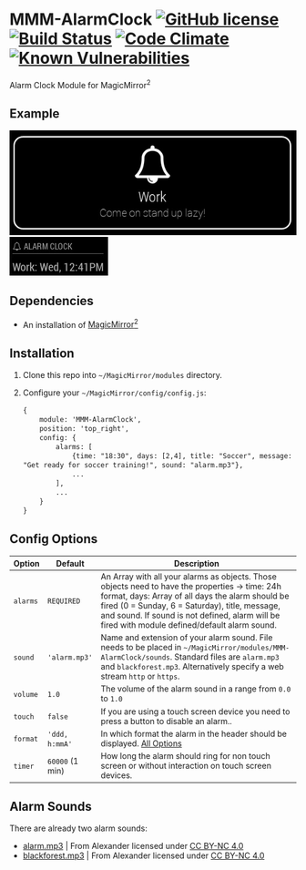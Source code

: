 # MMM-AlarmClock [![GitHub license](https://img.shields.io/badge/license-MIT-blue.svg?style=flat)](https://raw.githubusercontent.com/fewieden/MMM-AlarmClock/master/LICENSE) [![Build Status](https://travis-ci.org/fewieden/MMM-AlarmClock.svg?branch=master)](https://travis-ci.org/fewieden/MMM-AlarmClock) [![Code Climate](https://codeclimate.com/github/fewieden/MMM-AlarmClock/badges/gpa.svg?style=flat)](https://codeclimate.com/github/fewieden/MMM-AlarmClock) [![Known Vulnerabilities](https://snyk.io/test/github/fewieden/mmm-alarmclock/badge.svg)](https://snyk.io/test/github/fewieden/mmm-alarmclock)

Alarm Clock Module for MagicMirror<sup>2</sup>

## Example

![](.github/example.jpg)   ![](.github/example2.jpg)

## Dependencies

* An installation of [MagicMirror<sup>2</sup>](https://github.com/MichMich/MagicMirror)

## Installation

1. Clone this repo into `~/MagicMirror/modules` directory.
1. Configure your `~/MagicMirror/config/config.js`:

    ```
    {
        module: 'MMM-AlarmClock',
        position: 'top_right',
        config: {
            alarms: [
                {time: "18:30", days: [2,4], title: "Soccer", message: "Get ready for soccer training!", sound: "alarm.mp3"},
                ...
            ],
            ...
        }
    }
    ```

## Config Options

| **Option** | **Default** | **Description** |
| --- | --- | --- |
| `alarms` | `REQUIRED` | An Array with all your alarms as objects. Those objects need to have the properties -> time: 24h format, days: Array of all days the alarm should be fired (0 = Sunday, 6 = Saturday), title, message, and sound. If sound is not defined, alarm will be fired with module defined/default alarm sound. |
| `sound` | `'alarm.mp3'` | Name and extension of your alarm sound. File needs to be placed in `~/MagicMirror/modules/MMM-AlarmClock/sounds`. Standard files are `alarm.mp3` and `blackforest.mp3`.  Alternatively specify a web stream `http` or `https`. |
| `volume` | `1.0` | The volume of the alarm sound in a range from `0.0` to `1.0` |
| `touch` | `false` | If you are using a touch screen device you need to press a button to disable an alarm.. |
| `format` | `'ddd, h:mmA'` | In which format the alarm in the header should be displayed. [All Options](http://momentjs.com/docs/#/displaying/format/) |
| `timer` | `60000` (1 min) | How long the alarm should ring for non touch screen or without interaction on touch screen devices. |

## Alarm Sounds

There are already two alarm sounds:

* [alarm.mp3](http://www.orangefreesounds.com/mp3-alarm-clock/) | From Alexander licensed under [CC BY-NC 4.0](https://creativecommons.org/licenses/by-nc/4.0/)
* [blackforest.mp3](http://www.orangefreesounds.com/coo-coo-clock-sound/) | From Alexander licensed under [CC BY-NC 4.0](https://creativecommons.org/licenses/by-nc/4.0/)
